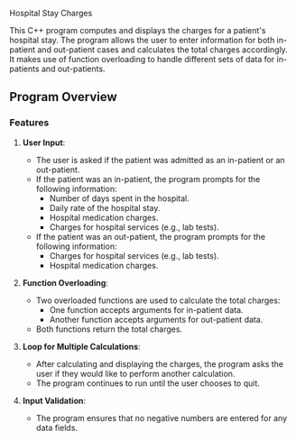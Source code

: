 Hospital Stay Charges

This C++ program computes and displays the charges for a patient's hospital stay. The program allows the user to enter information for both in-patient and out-patient cases and calculates the total charges accordingly. It makes use of function overloading to handle different sets of data for in-patients and out-patients.

## Program Overview

### Features

1. **User Input**:
   - The user is asked if the patient was admitted as an in-patient or an out-patient.
   - If the patient was an in-patient, the program prompts for the following information:
     - Number of days spent in the hospital.
     - Daily rate of the hospital stay.
     - Hospital medication charges.
     - Charges for hospital services (e.g., lab tests).
   - If the patient was an out-patient, the program prompts for the following information:
     - Charges for hospital services (e.g., lab tests).
     - Hospital medication charges.

2. **Function Overloading**:
   - Two overloaded functions are used to calculate the total charges:
     - One function accepts arguments for in-patient data.
     - Another function accepts arguments for out-patient data.
   - Both functions return the total charges.

3. **Loop for Multiple Calculations**:
   - After calculating and displaying the charges, the program asks the user if they would like to perform another calculation.
   - The program continues to run until the user chooses to quit.

4. **Input Validation**:
   - The program ensures that no negative numbers are entered for any data fields.
